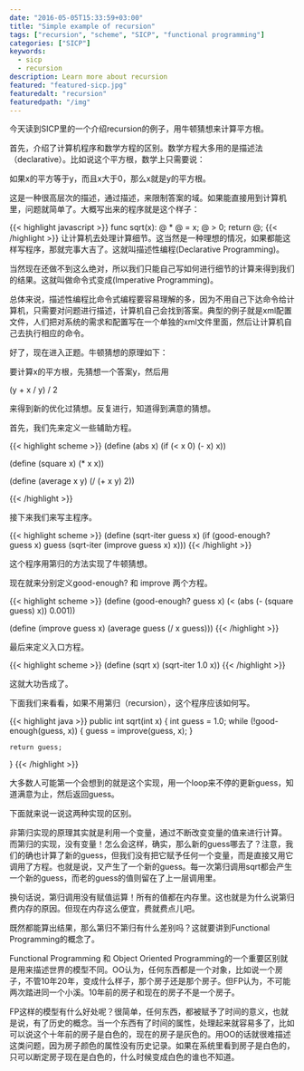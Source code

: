 ```yaml
---
date: "2016-05-05T15:33:59+03:00"
title: "Simple example of recursion"
tags: ["recursion", "scheme", "SICP", "functional programming"]
categories: ["SICP"]
keywords:
  - sicp
  - recursion
description: Learn more about recursion
featured: "featured-sicp.jpg"
featuredalt: "recursion"
featuredpath: "/img"
---
```


今天读到SICP里的一个介绍recursion的例子，用牛顿猜想来计算平方根。

首先，介绍了计算机程序和数学方程的区别。数学方程大多用的是描述法（declarative）。比如说这个平方根，数学上只需要说：

如果x的平方等于y，而且x大于0，那么x就是y的平方根。

这是一种很高层次的描述，通过描述，来限制答案的域。如果能直接用到计算机里，问题就简单了。大概写出来的程序就是这个样子：

{{< highlight javascript >}}
func sqrt(x):
 @ * @ = x;
 @ > 0;
 return @;
{{< /highlight >}}
让计算机去处理计算细节。这当然是一种理想的情况，如果都能这样写程序，那就完事大吉了。这就叫描述性编程(Declarative Programming)。

当然现在还做不到这么绝对，所以我们只能自己写如何进行细节的计算来得到我们的结果。这就叫做命令式变成(Imperative Programming)。

总体来说，描述性编程比命令式编程要容易理解的多，因为不用自己下达命令给计算机，只需要对问题进行描述，计算机自己会找到答案。典型的例子就是xml配置文件，人们把对系统的需求和配置写在一个单独的xml文件里面，然后让计算机自己去执行相应的命令。

好了，现在进入正题。牛顿猜想的原理如下：

要计算x的平方根，先猜想一个答案y，然后用


(y + x / y) / 2

来得到新的优化过猜想。反复进行，知道得到满意的猜想。

首先，我们先来定义一些辅助方程。

{{< highlight scheme >}}
(define (abs x)
  (if (< x 0)
      (- x)
      x))

(define (square x)
  (* x x))

(define (average x y)
  (/ (+ x y) 2))

{{< /highlight >}}

接下来我们来写主程序。

{{< highlight scheme >}}
(define (sqrt-iter guess x)
  (if (good-enough? guess x)
      guess
      (sqrt-iter (improve guess x) x)))
{{< /highlight >}}
	  
这个程序用第归的方法实现了牛顿猜想。

现在就来分别定义good-enough? 和 improve 两个方程。

{{< highlight scheme >}}
(define (good-enough? guess x)
  (< (abs (- (square guess) x)) 0.001))


(define (improve guess x)
  (average guess (/ x guess)))
{{< /highlight >}}

最后来定义入口方程。

{{< highlight scheme >}}
(define (sqrt x)
  (sqrt-iter 1.0 x))
{{< /highlight >}}

这就大功告成了。

下面我们来看看，如果不用第归（recursion），这个程序应该如何写。

{{< highlight java >}}
public int sqrt(int x) {
    int guess = 1.0;
	while (!good-enough(guess, x)) {
	    guess = improve(guess, x);
	}
	
	return guess;
}
{{< /highlight >}}

大多数人可能第一个会想到的就是这个实现，用一个loop来不停的更新guess，知道满意为止，然后返回guess。

下面就来说一说这两种实现的区别。

非第归实现的原理其实就是利用一个变量，通过不断改变变量的值来进行计算。
而第归的实现，没有变量！怎么会这样，确实，那么新的guess哪去了？注意，我们的确也计算了新的guess，但我们没有把它赋予任何一个变量，而是直接又用它调用了方程。也就是说，又产生了一个新的guess。每一次第归调用sqrt都会产生一个新的guess，而老的guess的值则留在了上一层调用里。

换句话说，第归调用没有赋值运算！所有的值都在内存里。这也就是为什么说第归费内存的原因。但现在内存这么便宜，费就费点儿吧。

既然都能算出结果，那么第归不第归有什么差别吗？这就要讲到Functional Programming的概念了。

Functional Programming 和 Object Oriented Programming的一个重要区别就是用来描述世界的模型不同。OO认为，任何东西都是一个对象，比如说一个房子，不管10年20年，变成什么样子，那个房子还是那个房子。但FP认为，不可能两次踏进同一个小溪。10年前的房子和现在的房子不是一个房子。

FP这样的模型有什么好处呢？很简单，任何东西，都被赋予了时间的意义，也就是说，有了历史的概念。当一个东西有了时间的属性，处理起来就容易多了，比如可以说这个十年前的房子是白色的，现在的房子是灰色的。用OO的话就很难描述这类问题，因为房子颜色的属性没有历史记录。如果在系统里看到房子是白色的，只可以断定房子现在是白色的，什么时候变成白色的谁也不知道。

